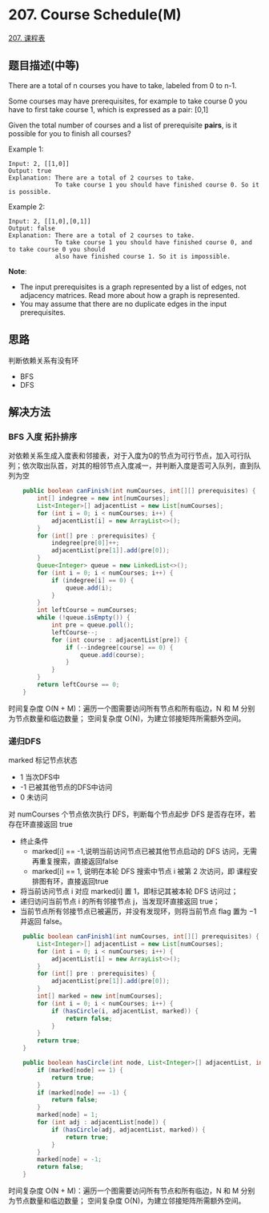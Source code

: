 # 207. Course Schedule(M)

[207. 课程表](https://leetcode-cn.com/problems/course-schedule/)

## 题目描述(中等)

There are a total of n courses you have to take, labeled from 0 to n-1.

Some courses may have prerequisites, for example to take course 0 you have to first take course 1, which is expressed as a pair: [0,1]

Given the total number of courses and a list of prerequisite **pairs**, is it possible for you to finish all courses?

Example 1:
```
Input: 2, [[1,0]] 
Output: true
Explanation: There are a total of 2 courses to take. 
             To take course 1 you should have finished course 0. So it is possible.
```

Example 2:
```
Input: 2, [[1,0],[0,1]]
Output: false
Explanation: There are a total of 2 courses to take. 
             To take course 1 you should have finished course 0, and to take course 0 you should
             also have finished course 1. So it is impossible.
```

**Note**:

- The input prerequisites is a graph represented by a list of edges, not adjacency matrices. Read more about how a graph is represented.
- You may assume that there are no duplicate edges in the input prerequisites.


## 思路

判断依赖关系有没有环

- BFS
- DFS

## 解决方法

### BFS 入度 拓扑排序

对依赖关系生成入度表和邻接表，对于入度为0的节点为可行节点，加入可行队列；依次取出队首，对其的相邻节点入度减一，并判断入度是否可入队列，直到队列为空

```java
    public boolean canFinish(int numCourses, int[][] prerequisites) {
        int[] indegree = new int[numCourses];
        List<Integer>[] adjacentList = new List[numCourses];
        for (int i = 0; i < numCourses; i++) {
            adjacentList[i] = new ArrayList<>();
        }
        for (int[] pre : prerequisites) {
            indegree[pre[0]]++;
            adjacentList[pre[1]].add(pre[0]);
        }
        Queue<Integer> queue = new LinkedList<>();
        for (int i = 0; i < numCourses; i++) {
            if (indegree[i] == 0) {
                queue.add(i);
            }
        }
        int leftCourse = numCourses;
        while (!queue.isEmpty()) {
            int pre = queue.poll();
            leftCourse--;
            for (int course : adjacentList[pre]) {
                if (--indegree[course] == 0) {
                    queue.add(course);
                }
            }
        }
        return leftCourse == 0;
    }

```
时间复杂度 O(N + M)：遍历一个图需要访问所有节点和所有临边，N 和 M 分别为节点数量和临边数量；
空间复杂度 O(N)，为建立邻接矩阵所需额外空间。

### 递归DFS

marked 标记节点状态
- 1 当次DFS中
- -1 已被其他节点的DFS中访问
- 0 未访问

对 numCourses 个节点依次执行 DFS，判断每个节点起步 DFS 是否存在环，若存在环直接返回 true
- 终止条件
    - marked[i] == -1,说明当前访问节点已被其他节点启动的 DFS 访问，无需再重复搜索，直接返回false
    - marked[i] == 1, 说明在本轮 DFS 搜索中节点 i 被第 2 次访问，即 课程安排图有环，直接返回true
- 将当前访问节点 i 对应 marked[i] 置 1，即标记其被本轮 DFS 访问过；
- 递归访问当前节点 i 的所有邻接节点 j，当发现环直接返回 true；
- 当前节点所有邻接节点已被遍历，并没有发现环，则将当前节点 flag 置为 −1 并返回 false。


```java
    public boolean canFinish1(int numCourses, int[][] prerequisites) {
        List<Integer>[] adjacentList = new List[numCourses];
        for (int i = 0; i < numCourses; i++) {
            adjacentList[i] = new ArrayList<>();
        }
        for (int[] pre : prerequisites) {
            adjacentList[pre[1]].add(pre[0]);
        }
        int[] marked = new int[numCourses];
        for (int i = 0; i < numCourses; i++) {
            if (hasCircle(i, adjacentList, marked)) {
                return false;
            }
        }
        return true;
    }

    public boolean hasCircle(int node, List<Integer>[] adjacentList, int[] marked) {
        if (marked[node] == 1) {
            return true;
        }
        if (marked[node] == -1) {
            return false;
        }
        marked[node] = 1;
        for (int adj : adjacentList[node]) {
            if (hasCircle(adj, adjacentList, marked)) {
                return true;
            }
        }
        marked[node] = -1;
        return false;
    }
```

时间复杂度 O(N + M)：遍历一个图需要访问所有节点和所有临边，N 和 M 分别为节点数量和临边数量；
空间复杂度 O(N)，为建立邻接矩阵所需额外空间。

